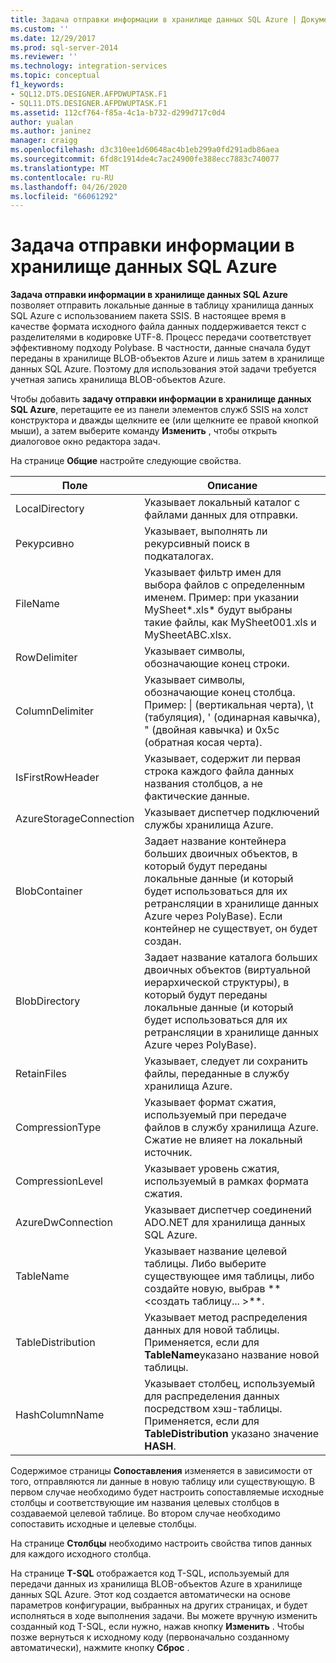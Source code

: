 ```yaml
---
title: Задача отправки информации в хранилище данных SQL Azure | Документы Майкрософт
ms.custom: ''
ms.date: 12/29/2017
ms.prod: sql-server-2014
ms.reviewer: ''
ms.technology: integration-services
ms.topic: conceptual
f1_keywords:
- SQL12.DTS.DESIGNER.AFPDWUPTASK.F1
- SQL11.DTS.DESIGNER.AFPDWUPTASK.F1
ms.assetid: 112cf764-f85a-4c1a-b732-d299d717c0d4
author: yualan
ms.author: janinez
manager: craigg
ms.openlocfilehash: d3c310ee1d60648ac4b1eb299a0fd291adb86aea
ms.sourcegitcommit: 6fd8c1914de4c7ac24900fe388ecc7883c740077
ms.translationtype: MT
ms.contentlocale: ru-RU
ms.lasthandoff: 04/26/2020
ms.locfileid: "66061292"
---
```

# <a name="azure-sql-dw-upload-task"></a>Задача отправки информации в хранилище данных SQL Azure
**Задача отправки информации в хранилище данных SQL Azure** позволяет отправить локальные данные в таблицу хранилища данных SQL Azure с использованием пакета SSIS. В настоящее время в качестве формата исходного файла данных поддерживается текст с разделителями в кодировке UTF-8. Процесс передачи соответствует эффективному подходу Polybase. В частности, данные сначала будут переданы в хранилище BLOB-объектов Azure и лишь затем в хранилище данных SQL Azure. Поэтому для использования этой задачи требуется учетная запись хранилища BLOB-объектов Azure.

Чтобы добавить **задачу отправки информации в хранилище данных SQL Azure**, перетащите ее из панели элементов служб SSIS на холст конструктора и дважды щелкните ее (или щелкните ее правой кнопкой мыши), а затем выберите команду **Изменить** , чтобы открыть диалоговое окно редактора задач.

На странице **Общие** настройте следующие свойства.

Поле|Описание
-----|-----------
LocalDirectory|Указывает локальный каталог с файлами данных для отправки.
Рекурсивно|Указывает, выполнять ли рекурсивный поиск в подкаталогах.
FileName|Указывает фильтр имен для выбора файлов с определенным именем. Пример: при указании MySheet*.xls\* будут выбраны такие файлы, как MySheet001.xls и MySheetABC.xlsx.
RowDelimiter|Указывает символы, обозначающие конец строки.
ColumnDelimiter|Указывает символы, обозначающие конец столбца. Пример: &#124; (вертикальная черта), \t (табуляция), ' (одинарная кавычка), " (двойная кавычка) и 0x5c (обратная косая черта).
IsFirstRowHeader|Указывает, содержит ли первая строка каждого файла данных названия столбцов, а не фактические данные.
AzureStorageConnection|Указывает диспетчер подключений службы хранилища Azure.
BlobContainer|Задает название контейнера больших двоичных объектов, в который будут переданы локальные данные (и который будет использоваться для их ретрансляции в хранилище данных Azure через PolyBase). Если контейнер не существует, он будет создан.
BlobDirectory|Задает название каталога больших двоичных объектов (виртуальной иерархической структуры), в который будут переданы локальные данные (и который будет использоваться для их ретрансляции в хранилище данных Azure через PolyBase).
RetainFiles|Указывает, следует ли сохранить файлы, переданные в службу хранилища Azure.
CompressionType|Указывает формат сжатия, используемый при передаче файлов в службу хранилища Azure. Сжатие не влияет на локальный источник.
CompressionLevel|Указывает уровень сжатия, используемый в рамках формата сжатия.
AzureDwConnection|Указывает диспетчер соединений ADO.NET для хранилища данных SQL Azure.
TableName|Указывает название целевой таблицы. Либо выберите существующее имя таблицы, либо создайте новую, выбрав ** \<создать таблицу... >**.
TableDistribution|Указывает метод распределения данных для новой таблицы. Применяется, если для **TableName**указано название новой таблицы.
HashColumnName|Указывает столбец, используемый для распределения данных посредством хэш-таблицы. Применяется, если для **TableDistribution** указано значение **HASH**.

Содержимое страницы **Сопоставления** изменяется в зависимости от того, отправляются ли данные в новую таблицу или существующую. В первом случае необходимо будет настроить сопоставляемые исходные столбцы и соответствующие им названия целевых столбцов в создаваемой целевой таблице. Во втором случае необходимо сопоставить исходные и целевые столбцы.

На странице **Столбцы** необходимо настроить свойства типов данных для каждого исходного столбца.

На странице **T-SQL** отображается код T-SQL, используемый для передачи данных из хранилища BLOB-объектов Azure в хранилище данных SQL Azure. Этот код создается автоматически на основе параметров конфигурации, выбранных на других страницах, и будет исполняться в ходе выполнения задачи. Вы можете вручную изменить созданный код T-SQL, если нужно, нажав кнопку **Изменить** . Чтобы позже вернуться к исходному коду (первоначально созданному автоматически), нажмите кнопку **Сброс** .
